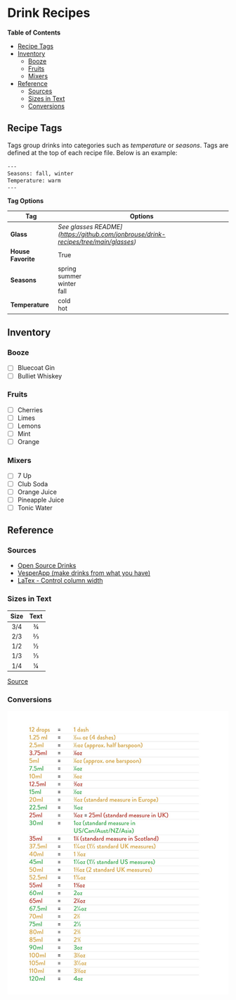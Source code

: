 # Drink Recipes

<!-- START doctoc generated TOC please keep comment here to allow auto update -->
<!-- DON'T EDIT THIS SECTION, INSTEAD RE-RUN doctoc TO UPDATE -->
__Table of Contents__

- [Recipe Tags](#recipe-tags)
- [Inventory](#inventory)
  - [Booze](#booze)
  - [Fruits](#fruits)
  - [Mixers](#mixers)
- [Reference](#reference)
  - [Sources](#sources)
  - [Sizes in Text](#sizes-in-text)
  - [Conversions](#conversions)

<!-- END doctoc generated TOC please keep comment here to allow auto update -->

## Recipe Tags

Tags group drinks into categories such as _temperature_ or _seasons_. Tags are defined at the top of each recipe file. Below is an example:

```
---
Seasons: fall, winter
Temperature: warm
---
```

__Tag Options__

| Tag                | Options                                                                                       |
|--------------------|-----------------------------------------------------------------------------------------------|
| __Glass__          | _See glasses README](https://github.com/jonbrouse/drink-recipes/tree/main/glasses)_           |
| __House Favorite__ | True                                                                                          |
| __Seasons__        | spring<br>summer<br>winter<br>fall                                                            |
| __Temperature__    | cold<br>hot                                                                                   |


## Inventory

### Booze
- [ ] Bluecoat Gin
- [ ] Bulliet Whiskey

### Fruits
- [ ] Cherries
- [ ] Limes
- [ ] Lemons
- [ ] Mint
- [ ] Orange

### Mixers
- [ ] 7 Up
- [ ] Club Soda
- [ ] Orange Juice
- [ ] Pineapple Juice
- [ ] Tonic Water

## Reference 

### Sources

- [Open Source Drinks](https://github.com/alfg/opendrinks)
- [VesperApp (make drinks from what you have)](https://drinkrecipes.herokuapp.com/) 
- [LaTex - Control column width](https://texblog.org/2019/06/03/control-the-width-of-table-columns-tabular-in-latex/)

### Sizes in Text

|  Size  |  Text  |
|:------:|:------:|
| 3/4    | ¾      |
| 2/3    | ⅔      |
| 1/2    | ½      |
| 1/3    | ⅓      |
| 1/4    | ¼      |

[Source](https://en.wikipedia.org/wiki/Number_Forms)

### Conversions

![conversions](conversions.png)
